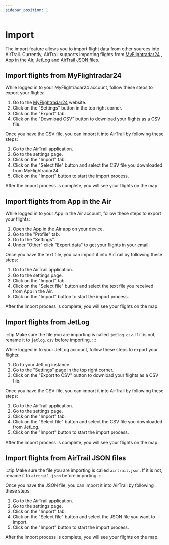 ```yaml
---
sidebar_position: 1
---
```


# Import

The import feature allows you to import flight data from other sources into AirTrail.
Currently, AirTrail supports importing flights from [MyFlightradar24](https://my.flightradar24.com)
, [App in the Air](https://appintheair.com), [JetLog](https://github.com/pbogre/jetlog)
and [AirTrail JSON files](/docs/features/export).

## Import flights from MyFlightradar24

While logged in to your MyFlightradar24 account, follow these steps to export your flights:

1. Go to the [MyFlightradar24](https://my.flightradar24.com) website.
2. Click on the "Settings" button in the top right corner.
3. Click on the "Export" tab.
4. Click on the "Download CSV" button to download your flights as a CSV file.

Once you have the CSV file, you can import it into AirTrail by following these steps:

1. Go to the AirTrail application.
2. Go to the settings page.
3. Click on the "Import" tab.
4. Click on the "Select file" button and select the CSV file you downloaded from MyFlightradar24.
5. Click on the "Import" button to start the import process.

After the import process is complete, you will see your flights on the map.

## Import flights from App in the Air

While logged in to your App in the Air account, follow these steps to export your flights:

1. Open the App in the Air app on your device.
2. Go to the "Profile" tab.
3. Go to the "Settings".
4. Under "Other" click "Export data" to get your flights in your email.

Once you have the text file, you can import it into AirTrail by following these steps:

1. Go to the AirTrail application.
2. Go to the settings page.
3. Click on the "Import" tab.
4. Click on the "Select file" button and select the text file you received from App in the Air.
5. Click on the "Import" button to start the import process.

After the import process is complete, you will see your flights on the map.

## Import flights from JetLog

:::tip
Make sure the file you are importing is called `jetlog.csv`. If it is not, rename it to `jetlog.csv` before importing.
:::

While logged in to your JetLog account, follow these steps to export your flights:

1. Go to your JetLog instance.
2. Go to the "Settings" page in the top right corner.
3. Click on the "Export to CSV" button to download your flights as a CSV file.

Once you have the CSV file, you can import it into AirTrail by following these steps:

1. Go to the AirTrail application.
2. Go to the settings page.
3. Click on the "Import" tab.
4. Click on the "Select file" button and select the CSV file you downloaded from JetLog.
5. Click on the "Import" button to start the import process.

After the import process is complete, you will see your flights on the map.

## Import flights from AirTrail JSON files

:::tip
Make sure the file you are importing is called `airtrail.json`. If it is not, rename it to `airtrail.json` before
importing.
:::

Once you have the JSON file, you can import it into AirTrail by following these steps:

1. Go to the AirTrail application.
2. Go to the settings page.
3. Click on the "Import" tab.
4. Click on the "Select file" button and select the JSON file you want to import.
5. Click on the "Import" button to start the import process.

After the import process is complete, you will see your flights on the map.
